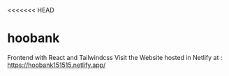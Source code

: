 <<<<<<< HEAD
# hoobank
Frontend with React and Tailwindcss
Visit the Website hosted in Netlify at : https://hoobank151515.netlify.app/

